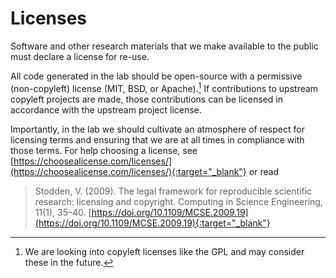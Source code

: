 # Licenses

Software and other research materials that we make available to the public must declare a license for re-use.

All code generated in the lab should be open-source with a permissive (non-copyleft) license (MIT, BSD, or Apache).[^1]
If contributions to upstream copyleft projects are made, those contributions can be licensed in accordance with the upstream project license.

Importantly, in the lab we should cultivate an atmosphere of respect for licensing terms and ensuring that we are at all times in compliance with those terms.
For help choosing a license, see [https://choosealicense.com/licenses/](https://choosealicense.com/licenses/){:target="_blank"} or read

> Stodden, V. (2009). The legal framework for reproducible scientific research: licensing and copyright. Computing in Science Engineering, 11(1), 35–40. [https://doi.org/10.1109/MCSE.2009.19](https://doi.org/10.1109/MCSE.2009.19){:target="_blank"}

[^1]: We are looking into copyleft licenses like the GPL and may consider these in the future.
